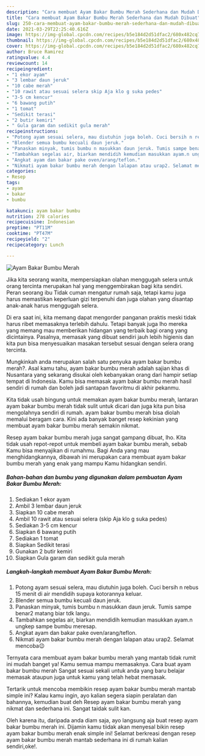 ```yaml
---
description: "Cara membuat Ayam Bakar Bumbu Merah Sederhana dan Mudah Dibuat"
title: "Cara membuat Ayam Bakar Bumbu Merah Sederhana dan Mudah Dibuat"
slug: 250-cara-membuat-ayam-bakar-bumbu-merah-sederhana-dan-mudah-dibuat
date: 2021-03-29T22:25:40.616Z
image: https://img-global.cpcdn.com/recipes/b5e184d2d51dfac2/680x482cq70/ayam-bakar-bumbu-merah-foto-resep-utama.jpg
thumbnail: https://img-global.cpcdn.com/recipes/b5e184d2d51dfac2/680x482cq70/ayam-bakar-bumbu-merah-foto-resep-utama.jpg
cover: https://img-global.cpcdn.com/recipes/b5e184d2d51dfac2/680x482cq70/ayam-bakar-bumbu-merah-foto-resep-utama.jpg
author: Bruce Ramirez
ratingvalue: 4.4
reviewcount: 14
recipeingredient:
- "1 ekor ayam"
- "3 lembar daun jeruk"
- "10 cabe merah"
- "10 rawit atau sesuai selera skip Aja klo g suka pedes"
- "3-5 cm kencur"
- "6 bawang putih"
- "1 tomat"
- "Sedikit terasi"
- "2 butir kemiri"
- " Gula garam dan sedikit gula merah"
recipeinstructions:
- "Potong ayam sesuai selera, mau diutuhin juga boleh. Cuci bersih n rebus 15 menit di air mendidih supaya kotorannya keluar."
- "Blender semua bumbu kecuali daun jeruk."
- "Panaskan minyak, tumis bumbu n masukkan daun jeruk. Tumis sampe benar2 matang biar tdk langu."
- "Tambahkan segelas air, biarkan mendidih kemudian masukkan ayam.n ungkep sampe bumbu meresap."
- "Angkat ayam dan bakar pake oven/arang/teflon."
- "Nikmati ayam bakar bumbu merah dengan lalapan atau urap2. Selamat mencoba😉"
categories:
- Resep
tags:
- ayam
- bakar
- bumbu

katakunci: ayam bakar bumbu 
nutrition: 278 calories
recipecuisine: Indonesian
preptime: "PT11M"
cooktime: "PT47M"
recipeyield: "2"
recipecategory: Lunch

---
```



![Ayam Bakar Bumbu Merah](https://img-global.cpcdn.com/recipes/b5e184d2d51dfac2/680x482cq70/ayam-bakar-bumbu-merah-foto-resep-utama.jpg)

Jika kita seorang wanita, mempersiapkan olahan menggugah selera untuk orang tercinta merupakan hal yang menggembirakan bagi kita sendiri. Peran seorang ibu Tidak cuman mengatur rumah saja, tetapi kamu juga harus memastikan keperluan gizi terpenuhi dan juga olahan yang disantap anak-anak harus menggugah selera.

Di era  saat ini, kita memang dapat mengorder panganan praktis meski tidak harus ribet memasaknya terlebih dahulu. Tetapi banyak juga lho mereka yang memang mau memberikan hidangan yang terbaik bagi orang yang dicintainya. Pasalnya, memasak yang dibuat sendiri jauh lebih higienis dan kita pun bisa menyesuaikan masakan tersebut sesuai dengan selera orang tercinta. 



Mungkinkah anda merupakan salah satu penyuka ayam bakar bumbu merah?. Asal kamu tahu, ayam bakar bumbu merah adalah sajian khas di Nusantara yang sekarang disukai oleh kebanyakan orang dari hampir setiap tempat di Indonesia. Kamu bisa memasak ayam bakar bumbu merah hasil sendiri di rumah dan boleh jadi santapan favoritmu di akhir pekanmu.

Kita tidak usah bingung untuk memakan ayam bakar bumbu merah, lantaran ayam bakar bumbu merah tidak sulit untuk dicari dan juga kita pun bisa mengolahnya sendiri di rumah. ayam bakar bumbu merah bisa diolah memalui beragam cara. Kini ada banyak banget resep kekinian yang membuat ayam bakar bumbu merah semakin nikmat.

Resep ayam bakar bumbu merah juga sangat gampang dibuat, lho. Kita tidak usah repot-repot untuk membeli ayam bakar bumbu merah, sebab Kamu bisa menyajikan di rumahmu. Bagi Anda yang mau menghidangkannya, dibawah ini merupakan cara membuat ayam bakar bumbu merah yang enak yang mampu Kamu hidangkan sendiri.

<!--inarticleads1-->

##### Bahan-bahan dan bumbu yang digunakan dalam pembuatan Ayam Bakar Bumbu Merah:

1. Sediakan 1 ekor ayam
1. Ambil 3 lembar daun jeruk
1. Siapkan 10 cabe merah
1. Ambil 10 rawit atau sesuai selera (skip Aja klo g suka pedes)
1. Sediakan 3-5 cm kencur
1. Siapkan 6 bawang putih
1. Sediakan 1 tomat
1. Siapkan Sedikit terasi
1. Gunakan 2 butir kemiri
1. Siapkan  Gula garam dan sedikit gula merah




<!--inarticleads2-->

##### Langkah-langkah membuat Ayam Bakar Bumbu Merah:

1. Potong ayam sesuai selera, mau diutuhin juga boleh. Cuci bersih n rebus 15 menit di air mendidih supaya kotorannya keluar.
1. Blender semua bumbu kecuali daun jeruk.
1. Panaskan minyak, tumis bumbu n masukkan daun jeruk. Tumis sampe benar2 matang biar tdk langu.
1. Tambahkan segelas air, biarkan mendidih kemudian masukkan ayam.n ungkep sampe bumbu meresap.
1. Angkat ayam dan bakar pake oven/arang/teflon.
1. Nikmati ayam bakar bumbu merah dengan lalapan atau urap2. Selamat mencoba😉




Ternyata cara membuat ayam bakar bumbu merah yang mantab tidak rumit ini mudah banget ya! Kamu semua mampu memasaknya. Cara buat ayam bakar bumbu merah Sangat sesuai sekali untuk anda yang baru belajar memasak ataupun juga untuk kamu yang telah hebat memasak.

Tertarik untuk mencoba membikin resep ayam bakar bumbu merah mantab simple ini? Kalau kamu ingin, ayo kalian segera siapin peralatan dan bahannya, kemudian buat deh Resep ayam bakar bumbu merah yang nikmat dan sederhana ini. Sangat taidak sulit kan. 

Oleh karena itu, daripada anda diam saja, ayo langsung aja buat resep ayam bakar bumbu merah ini. Dijamin kamu tiidak akan menyesal bikin resep ayam bakar bumbu merah enak simple ini! Selamat berkreasi dengan resep ayam bakar bumbu merah mantab sederhana ini di rumah kalian sendiri,oke!.

